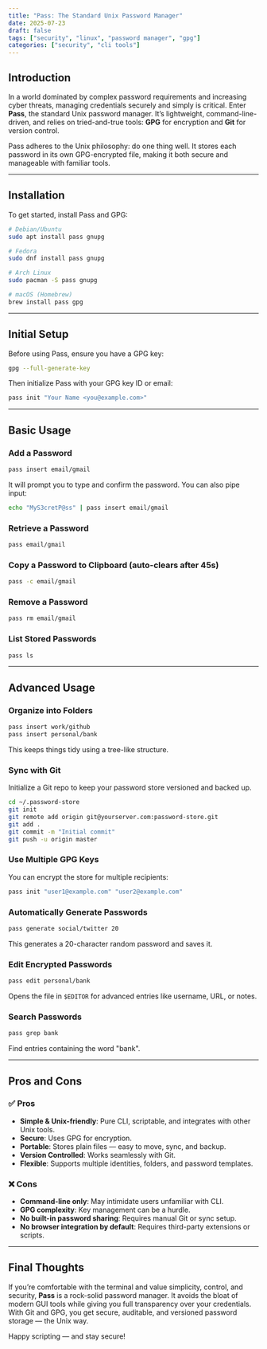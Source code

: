 ```yaml
---
title: "Pass: The Standard Unix Password Manager"
date: 2025-07-23
draft: false
tags: ["security", "linux", "password manager", "gpg"]
categories: ["security", "cli tools"]
---
```


## Introduction

In a world dominated by complex password requirements and increasing cyber threats, managing credentials securely and simply is critical. Enter **Pass**, the standard Unix password manager. It’s lightweight, command-line-driven, and relies on tried-and-true tools: **GPG** for encryption and **Git** for version control.

Pass adheres to the Unix philosophy: do one thing well. It stores each password in its own GPG-encrypted file, making it both secure and manageable with familiar tools.

---

## Installation

To get started, install Pass and GPG:

```bash
# Debian/Ubuntu
sudo apt install pass gnupg

# Fedora
sudo dnf install pass gnupg

# Arch Linux
sudo pacman -S pass gnupg

# macOS (Homebrew)
brew install pass gpg
```

---

## Initial Setup

Before using Pass, ensure you have a GPG key:

```bash
gpg --full-generate-key
```

Then initialize Pass with your GPG key ID or email:

```bash
pass init "Your Name <you@example.com>"
```

---

## Basic Usage

### Add a Password

```bash
pass insert email/gmail
```

It will prompt you to type and confirm the password. You can also pipe input:

```bash
echo "MyS3cretP@ss" | pass insert email/gmail
```

### Retrieve a Password

```bash
pass email/gmail
```

### Copy a Password to Clipboard (auto-clears after 45s)

```bash
pass -c email/gmail
```

### Remove a Password

```bash
pass rm email/gmail
```

### List Stored Passwords

```bash
pass ls
```

---

## Advanced Usage

### Organize into Folders

```bash
pass insert work/github
pass insert personal/bank
```

This keeps things tidy using a tree-like structure.

### Sync with Git

Initialize a Git repo to keep your password store versioned and backed up.

```bash
cd ~/.password-store
git init
git remote add origin git@yourserver.com:password-store.git
git add .
git commit -m "Initial commit"
git push -u origin master
```

### Use Multiple GPG Keys

You can encrypt the store for multiple recipients:

```bash
pass init "user1@example.com" "user2@example.com"
```

### Automatically Generate Passwords

```bash
pass generate social/twitter 20
```

This generates a 20-character random password and saves it.

### Edit Encrypted Passwords

```bash
pass edit personal/bank
```

Opens the file in `$EDITOR` for advanced entries like username, URL, or notes.

### Search Passwords

```bash
pass grep bank
```

Find entries containing the word "bank".

---

## Pros and Cons

### ✅ Pros

- **Simple & Unix-friendly**: Pure CLI, scriptable, and integrates with other Unix tools.
- **Secure**: Uses GPG for encryption.
- **Portable**: Stores plain files — easy to move, sync, and backup.
- **Version Controlled**: Works seamlessly with Git.
- **Flexible**: Supports multiple identities, folders, and password templates.

### ❌ Cons

- **Command-line only**: May intimidate users unfamiliar with CLI.
- **GPG complexity**: Key management can be a hurdle.
- **No built-in password sharing**: Requires manual Git or sync setup.
- **No browser integration by default**: Requires third-party extensions or scripts.

---

## Final Thoughts

If you’re comfortable with the terminal and value simplicity, control, and security, **Pass** is a rock-solid password manager. It avoids the bloat of modern GUI tools while giving you full transparency over your credentials. With Git and GPG, you get secure, auditable, and versioned password storage — the Unix way.

Happy scripting — and stay secure!
